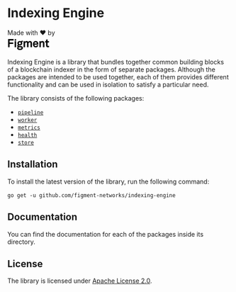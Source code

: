 # Indexing Engine

Made with :heart: by<br/>
<a href="https://figment.io"><img alt="Figment" src="assets/figment-logo.svg" height="32px" align="bottom"/></a>

Indexing Engine is a library that bundles together common building blocks of a blockchain indexer in the form of separate packages.
Although the packages are intended to be used together, each of them provides different functionality and can be used in isolation to satisfy a particular need.

The library consists of the following packages:

- [`pipeline`](pipeline)
- [`worker`](worker)
- [`metrics`](metrics)
- [`health`](health)
- [`store`](store)

## Installation

To install the latest version of the library, run the following command:

```shell
go get -u github.com/figment-networks/indexing-engine
```

## Documentation

You can find the documentation for each of the packages inside its directory.

## License

The library is licensed under [Apache License 2.0](LICENSE).
